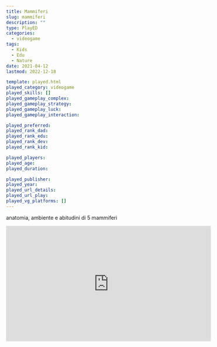 ```yaml
---
title: Mammiferi
slug: mammiferi
description: ""
type: PlayED
categories:
  - videogame
tags:
  - Kids
  - Edu
  - Nature
date: 2021-04-12
lastmod: 2022-12-18

template: played.html
played_category: videogame
played_skills: []
played_gameplay_complex: 
played_gameplay_strategy: 
played_gameplay_luck: 
played_gameplay_interaction: 

played_preferred: 
played_rank_dad: 
played_rank_edu: 
played_rank_dev: 
played_rank_kid: 

played_players: 
played_age: 
played_duration: 

played_publisher: 
played_year: 
played_url_details: 
played_url_play: 
played_vg_platforms: []
---
```


anatomia, ambiente e abitudini di 5 mammiferi

<iframe width="560" height="315" src="https://www.youtube.com/embed/shu3jKisAQ4" title="YouTube video player" frameborder="0" allow="accelerometer; autoplay; clipboard-write; encrypted-media; gyroscope; picture-in-picture" allowfullscreen></iframe>
